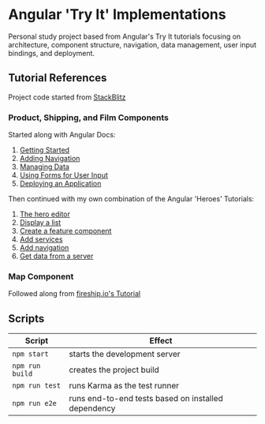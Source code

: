 # Angular 'Try It' Implementations

Personal study project based from Angular's Try It tutorials focusing on architecture, component structure, navigation, data management, user input bindings, and deployment.

## Tutorial References

Project code started from [StackBlitz](https://stackblitz.com/edit/angular-secwji)

### Product, Shipping, and Film Components

Started along with Angular Docs:

1. [Getting Started](https://angular.io/start)
2. [Adding Navigation](https://angular.io/start/start-routing)
3. [Managing Data](https://angular.io/start/start-data)
4. [Using Forms for User Input](https://angular.io/start/start-forms)
5. [Deploying an Application](https://angular.io/start/start-deployment)

Then continued with my own combination of the Angular 'Heroes' Tutorials:

1. [The hero editor](https://angular.io/tutorial/toh-pt1)
2. [Display a list](https://angular.io/tutorial/toh-pt2)
3. [Create a feature component](https://angular.io/tutorial/toh-pt2)
4. [Add services](https://angular.io/tutorial/toh-pt4)
5. [Add navigation](https://angular.io/tutorial/toh-pt5)
6. [Get data from a server](https://angular.io/tutorial/toh-pt6)

### Map Component

Followed along from [fireship.io's Tutorial](https://fireship.io/lessons/build-realtime-maps-in-angular-with-mapbox-gl/)

## Scripts

| Script          | Effect                                              |
| --------------- | --------------------------------------------------- |
| `npm start`     | starts the development server                       |
| `npm run build` | creates the project build                           |
| `npm run test`  | runs Karma as the test runner                       |
| `npm run e2e`   | runs end-to-end tests based on installed dependency |
